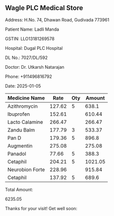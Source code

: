 ## Wagle PLC Medical Store

Address: H.No. 74, Dhawan Road, Gudivada 773961

Patient Name: Ladli Manda

GSTIN: LLO13181269578

Hospital: Dugal PLC Hospital

DL No.: 7027/DL/592

Doctor: Dr. Utkarsh Natarajan

Phone: +911496816792

Date: 2025-01-05

| Medicine Name   |   Rate | Oty   |   Amount |
|-----------------|--------|-------|----------|
| Azithromycin    | 127.62 | 5     |   638.1  |
| Ibuprofen       | 152.61 |       |   610.44 |
| Lacto Calamine  | 266.47 |       |   266.47 |
| Zandu Balm      | 177.79 | 3     |   533.37 |
| Pan D           | 179.36 | 5     |   896.8  |
| Augmentin       | 275.08 |       |   275.08 |
| Panadol         |  77.66 | 5     |   388.3  |
| Cetaphil        | 204.21 | 5     |  1021.05 |
| Neurobion Forte | 228.96 |       |   915.84 |
| Cetaphil        | 137.92 | 5     |   689.6  |

Total Amount:

6235.05

Thanks for your visit! Get well soon:
